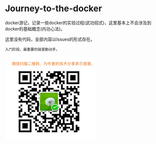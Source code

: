 # Journey-to-the-docker


docker游记，记录一些docker的实验过程(武功招式)，这里基本上不会涉及到docker的基础概念(内功心法)。

这里没有代码，全部内容以Issues的形式存在。

```
入门阶段，最重要的就是勤动手。
```


![image](https://github.com/WALL-E/image/blob/master/images/pay_to_zz_weixin.jpg)
